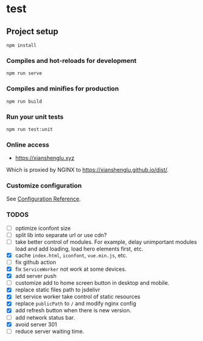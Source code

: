 # test

## Project setup

```
npm install
```

### Compiles and hot-reloads for development

```
npm run serve
```

### Compiles and minifies for production

```
npm run build
```

### Run your unit tests

```
npm run test:unit
```

### Online access

- https://xianshenglu.xyz

Which is proxied by NGINX to https://xianshenglu.github.io/dist/.

### Customize configuration

See [Configuration Reference](https://cli.vuejs.org/config/).

### TODOS

- [ ] optimize iconfont size
- [ ] split lib into separate url or use cdn?
- [ ] take better control of modules. For example, delay unimportant modules load and add loading, load hero elements first, etc.
- [x] cache `index.html`, `iconfont`, `vue.min.js`, etc.
- [ ] fix github action
- [x] fix `ServiceWorker` not work at some devices.
- [x] add server push
- [ ] customize add to home screen button in desktop and mobile.
- [x] replace static files path to jsdelivr
- [x] let service worker take control of static resources
- [x] replace `publicPath` to `/` and modify nginx config
- [x] add refresh button when there is new version.
- [ ] add network status bar.
- [x] avoid server 301
- [ ] reduce server waiting time.
